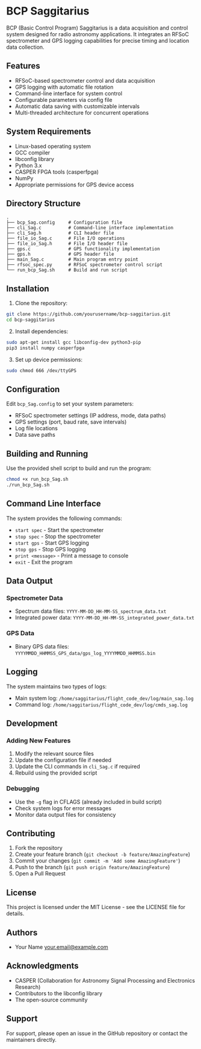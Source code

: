 # BCP Saggitarius

BCP (Basic Control Program) Saggitarius is a data acquisition and control system designed for radio astronomy applications. It integrates an RFSoC spectrometer and GPS logging capabilities for precise timing and location data collection.

## Features

- RFSoC-based spectrometer control and data acquisition
- GPS logging with automatic file rotation
- Command-line interface for system control
- Configurable parameters via config file
- Automatic data saving with customizable intervals
- Multi-threaded architecture for concurrent operations

## System Requirements

- Linux-based operating system
- GCC compiler
- libconfig library
- Python 3.x
- CASPER FPGA tools (casperfpga)
- NumPy
- Appropriate permissions for GPS device access

## Directory Structure

```
.
├── bcp_Sag.config     # Configuration file
├── cli_Sag.c          # Command-line interface implementation
├── cli_Sag.h          # CLI header file
├── file_io_Sag.c      # File I/O operations
├── file_io_Sag.h      # File I/O header file
├── gps.c              # GPS functionality implementation
├── gps.h              # GPS header file
├── main_Sag.c         # Main program entry point
├── rfsoc_spec.py      # RFSoC spectrometer control script
└── run_bcp_Sag.sh     # Build and run script
```

## Installation

1. Clone the repository:
```bash
git clone https://github.com/yourusername/bcp-saggitarius.git
cd bcp-saggitarius
```

2. Install dependencies:
```bash
sudo apt-get install gcc libconfig-dev python3-pip
pip3 install numpy casperfpga
```

3. Set up device permissions:
```bash
sudo chmod 666 /dev/ttyGPS
```

## Configuration

Edit `bcp_Sag.config` to set your system parameters:

- RFSoC spectrometer settings (IP address, mode, data paths)
- GPS settings (port, baud rate, save intervals)
- Log file locations
- Data save paths

## Building and Running

Use the provided shell script to build and run the program:

```bash
chmod +x run_bcp_Sag.sh
./run_bcp_Sag.sh
```

## Command Line Interface

The system provides the following commands:

- `start spec` - Start the spectrometer
- `stop spec` - Stop the spectrometer
- `start gps` - Start GPS logging
- `stop gps` - Stop GPS logging
- `print <message>` - Print a message to console
- `exit` - Exit the program

## Data Output

### Spectrometer Data
- Spectrum data files: `YYYY-MM-DD_HH-MM-SS_spectrum_data.txt`
- Integrated power data: `YYYY-MM-DD_HH-MM-SS_integrated_power_data.txt`

### GPS Data
- Binary GPS data files: `YYYYMMDD_HHMMSS_GPS_data/gps_log_YYYYMMDD_HHMMSS.bin`

## Logging

The system maintains two types of logs:
- Main system log: `/home/saggitarius/flight_code_dev/log/main_sag.log`
- Command log: `/home/saggitarius/flight_code_dev/log/cmds_sag.log`

## Development

### Adding New Features

1. Modify the relevant source files
2. Update the configuration file if needed
3. Update the CLI commands in `cli_Sag.c` if required
4. Rebuild using the provided script

### Debugging

- Use the `-g` flag in CFLAGS (already included in build script)
- Check system logs for error messages
- Monitor data output files for consistency

## Contributing

1. Fork the repository
2. Create your feature branch (`git checkout -b feature/AmazingFeature`)
3. Commit your changes (`git commit -m 'Add some AmazingFeature'`)
4. Push to the branch (`git push origin feature/AmazingFeature`)
5. Open a Pull Request

## License

This project is licensed under the MIT License - see the LICENSE file for details.

## Authors

- Your Name <your.email@example.com>

## Acknowledgments

- CASPER (Collaboration for Astronomy Signal Processing and Electronics Research)
- Contributors to the libconfig library
- The open-source community

## Support

For support, please open an issue in the GitHub repository or contact the maintainers directly.
